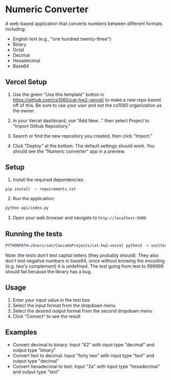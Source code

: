 # Numeric Converter

A web-based application that converts numbers between different formats including:
- English text (e.g., "one hundred twenty-three")
- Binary
- Octal
- Decimal
- Hexadecimal
- Base64

## Vercel Setup

1. Use the green "Use this template" button in https://github.com/cs1060/cat-hw2-vercel/ to make a new repo based off of this. Be sure to use your user and not the cs1060 organization as the owner.

2. In your Vercel dashboard, use "Add New..." then select Project to "Import Github Repository."
   
3. Search or find the new repository you created, then click "Import."
   
4. Click "Deploy" at the bottom. The default settings should work. You should see the "Numeric converter" app in a preview.


## Setup

1. Install the required dependencies:
```bash
pip install -r requirements.txt
```

2. Run the application:
```bash
python api/index.py
```

3. Open your web browser and navigate to `http://localhost:5000`

## Running the tests

```bash
PYTHONPATH=/Users/cat/CascadeProjects/cat-hw2-vercel python3 -m unittest api/test_convert.py -vv
```

Note: the tests don't test capital letters (they probably should). They also don't test negative numbers in base64, since without knowing the encoding (e.g. two's complement) it is undefined. The test going from text to 999999 should fail because the library has a bug.

## Usage

1. Enter your input value in the text box
2. Select the input format from the dropdown menu
3. Select the desired output format from the second dropdown menu
4. Click "Convert" to see the result

## Examples

- Convert decimal to binary: Input "42" with input type "decimal" and output type "binary"
- Convert text to decimal: Input "forty two" with input type "text" and output type "decimal"
- Convert hexadecimal to text: Input "2a" with input type "hexadecimal" and output type "text"

